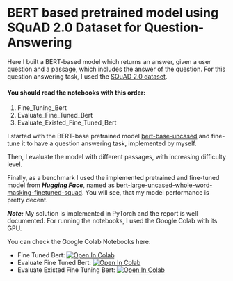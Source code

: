 # BERT based pretrained model using SQuAD 2.0 Dataset for Question-Answering

Here I built a BERT-based model which returns an answer, given a user question and a passage, which includes the answer of the question. For this question answering task, I used the [SQuAD 2.0 dataset](https://rajpurkar.github.io/SQuAD-explorer/).

#### You should read the notebooks with this order:
1. Fine_Tuning_Bert
2. Evaluate_Fine_Tuned_Bert
3. Evaluate_Existed_Fine_Tuned_Bert

I started with the BERT-base pretrained model [bert-base-uncased](https://huggingface.co/bert-base-uncased) and fine-tune it to have a question answering task, implemented by myself.

Then, I evaluate the model with different passages, with increasing difficulty level. 

Finally, as a benchmark I used the implemented pretrained and fine-tuned model from ***Hugging Face***, named as [bert-large-uncased-whole-word-masking-finetuned-squad](https://huggingface.co/bert-large-uncased-whole-word-masking-finetuned-squad). You will see, that my model performance is pretty decent.

***Note:*** My solution is implemented in PyTorch and the report is well documented. For running the notebooks, I used the Google Colab with its GPU.

You can check the Google Colab Notebooks here:
  * Fine Tuned Bert: [![Open In Colab](https://colab.research.google.com/assets/colab-badge.svg)](https://colab.research.google.com/drive/1_WLfNcueLY3Clo_xh1RyswbGxNPKKz6f)
  * Evaluate Fine Tuned Bert: [![Open In Colab](https://colab.research.google.com/assets/colab-badge.svg)](https://colab.research.google.com/drive/12QVM3VpQX5BzzDofoSPeVAXoSpzlK_CR)
  * Evaluate Existed Fine Tuning Bert: [![Open In Colab](https://colab.research.google.com/assets/colab-badge.svg)](https://colab.research.google.com/drive/1CRNY4_aFulKZgdmMHBCybf7629wPFDsL)
